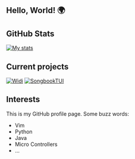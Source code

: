 ## Hello, World! 🌍

## GitHub Stats
[![My stats](https://github-readme-stats.vercel.app/api?username=valentingregoire&show_icons=true&theme=github_dark)](https://github.com/valentingregoire)

## Current projects
[![Widi](https://github-readme-stats.vercel.app/api/pin/?username=valentingregoire&repo=Widi)](https://github.com/valentingregoire/Widi)
[![SongbookTUI](https://github-readme-stats.vercel.app/api/pin/?username=valentingregoire&repo=SongbookTUI)](https://github.com/valentingregoire/SongbookTUI)

## Interests

This is my GitHub profile page. Some buzz words:
* Vim
* Python
* Java
* Micro Controllers
* ...
